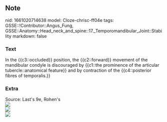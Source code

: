 ## Note
nid: 1661020714638
model: Cloze-chrisc-ff04e
tags: GSSE::!Contributor::Angus_Fung, GSSE::Anatomy::Head_neck_and_spine::17._Temporomandibular_Joint::Stability
markdown: false

### Text
In the {{c3::occluded}} position, the {{c2::forward}} movement of the mandibular condyle is discouraged by {{c1::the prominence of the articular tubercle::anatomical feature}} and by contraction of the {{c4::posterior fibres of temporalis.}}

### Extra
<div>
  Source: Last's 9e, Rohen's
</div>
<div><img src=
"paste-0f5ad00fe7f1ce8cd8a9493baf18e7dc2869b526.jpg"></div>
<div><img src=
"paste-c3dd521a1bc1f02c2d8866841d3290d82bb1bbc5.jpg"></div>
<div><img src=
"paste-aab96a189ab9874c4cc5c0e577f5fdaca5611863.png"></div>
